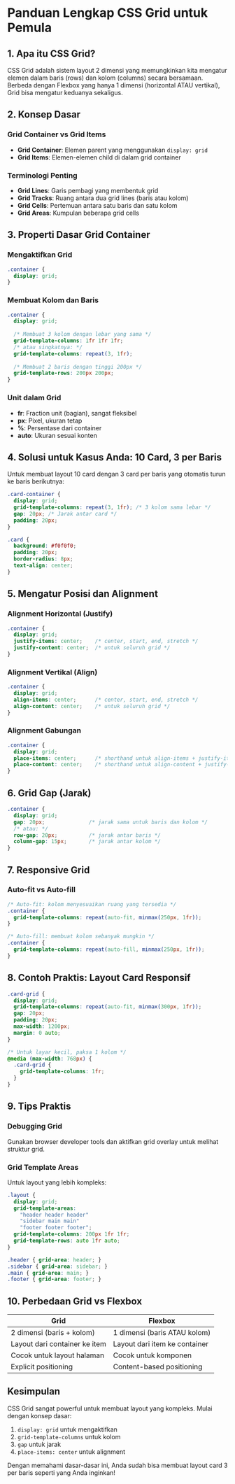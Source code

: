 # Panduan Lengkap CSS Grid untuk Pemula

## 1. Apa itu CSS Grid?

CSS Grid adalah sistem layout 2 dimensi yang memungkinkan kita mengatur elemen dalam baris (rows) dan kolom (columns) secara bersamaan. Berbeda dengan Flexbox yang hanya 1 dimensi (horizontal ATAU vertikal), Grid bisa mengatur keduanya sekaligus.

## 2. Konsep Dasar

### Grid Container vs Grid Items
- **Grid Container**: Elemen parent yang menggunakan `display: grid`
- **Grid Items**: Elemen-elemen child di dalam grid container

### Terminologi Penting
- **Grid Lines**: Garis pembagi yang membentuk grid
- **Grid Tracks**: Ruang antara dua grid lines (baris atau kolom)
- **Grid Cells**: Pertemuan antara satu baris dan satu kolom
- **Grid Areas**: Kumpulan beberapa grid cells

## 3. Properti Dasar Grid Container

### Mengaktifkan Grid
```css
.container {
  display: grid;
}
```

### Membuat Kolom dan Baris
```css
.container {
  display: grid;
  
  /* Membuat 3 kolom dengan lebar yang sama */
  grid-template-columns: 1fr 1fr 1fr;
  /* atau singkatnya: */
  grid-template-columns: repeat(3, 1fr);
  
  /* Membuat 2 baris dengan tinggi 200px */
  grid-template-rows: 200px 200px;
}
```

### Unit dalam Grid
- **fr**: Fraction unit (bagian), sangat fleksibel
- **px**: Pixel, ukuran tetap
- **%**: Persentase dari container
- **auto**: Ukuran sesuai konten

## 4. Solusi untuk Kasus Anda: 10 Card, 3 per Baris

Untuk membuat layout 10 card dengan 3 card per baris yang otomatis turun ke baris berikutnya:

```css
.card-container {
  display: grid;
  grid-template-columns: repeat(3, 1fr); /* 3 kolom sama lebar */
  gap: 20px; /* Jarak antar card */
  padding: 20px;
}

.card {
  background: #f0f0f0;
  padding: 20px;
  border-radius: 8px;
  text-align: center;
}
```

## 5. Mengatur Posisi dan Alignment

### Alignment Horizontal (Justify)
```css
.container {
  display: grid;
  justify-items: center;    /* center, start, end, stretch */
  justify-content: center;  /* untuk seluruh grid */
}
```

### Alignment Vertikal (Align)
```css
.container {
  display: grid;
  align-items: center;      /* center, start, end, stretch */
  align-content: center;    /* untuk seluruh grid */
}
```

### Alignment Gabungan
```css
.container {
  display: grid;
  place-items: center;      /* shorthand untuk align-items + justify-items */
  place-content: center;    /* shorthand untuk align-content + justify-content */
}
```

## 6. Grid Gap (Jarak)

```css
.container {
  display: grid;
  gap: 20px;              /* jarak sama untuk baris dan kolom */
  /* atau: */
  row-gap: 20px;          /* jarak antar baris */
  column-gap: 15px;       /* jarak antar kolom */
}
```

## 7. Responsive Grid

### Auto-fit vs Auto-fill
```css
/* Auto-fit: kolom menyesuaikan ruang yang tersedia */
.container {
  grid-template-columns: repeat(auto-fit, minmax(250px, 1fr));
}

/* Auto-fill: membuat kolom sebanyak mungkin */
.container {
  grid-template-columns: repeat(auto-fill, minmax(250px, 1fr));
}
```

## 8. Contoh Praktis: Layout Card Responsif

```css
.card-grid {
  display: grid;
  grid-template-columns: repeat(auto-fit, minmax(300px, 1fr));
  gap: 20px;
  padding: 20px;
  max-width: 1200px;
  margin: 0 auto;
}

/* Untuk layar kecil, paksa 1 kolom */
@media (max-width: 768px) {
  .card-grid {
    grid-template-columns: 1fr;
  }
}
```

## 9. Tips Praktis

### Debugging Grid
Gunakan browser developer tools dan aktifkan grid overlay untuk melihat struktur grid.

### Grid Template Areas
Untuk layout yang lebih kompleks:
```css
.layout {
  display: grid;
  grid-template-areas: 
    "header header header"
    "sidebar main main"
    "footer footer footer";
  grid-template-columns: 200px 1fr 1fr;
  grid-template-rows: auto 1fr auto;
}

.header { grid-area: header; }
.sidebar { grid-area: sidebar; }
.main { grid-area: main; }
.footer { grid-area: footer; }
```

## 10. Perbedaan Grid vs Flexbox

| Grid | Flexbox |
|------|---------|
| 2 dimensi (baris + kolom) | 1 dimensi (baris ATAU kolom) |
| Layout dari container ke item | Layout dari item ke container |
| Cocok untuk layout halaman | Cocok untuk komponen |
| Explicit positioning | Content-based positioning |

## Kesimpulan

CSS Grid sangat powerful untuk membuat layout yang kompleks. Mulai dengan konsep dasar:
1. `display: grid` untuk mengaktifkan
2. `grid-template-columns` untuk kolom
3. `gap` untuk jarak
4. `place-items: center` untuk alignment

Dengan memahami dasar-dasar ini, Anda sudah bisa membuat layout card 3 per baris seperti yang Anda inginkan!
